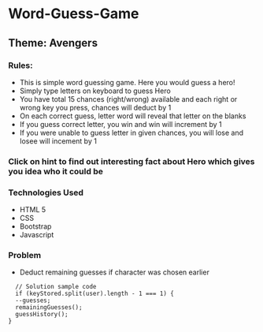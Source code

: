 # Word-Guess-Game

## Theme: Avengers

### Rules:
- This is simple word guessing game. Here you would guess a hero!
- Simply type letters on keyboard to guess Hero
- You have total 15 chances (right/wrong) available and each right or wrong key you press, chances will deduct by 1
- On each correct guess, letter word will reveal that letter on the blanks
- If you guess correct letter, you win and win will increment by 1
- If you were unable to guess letter in given chances, you will lose and losee will incement by 1

### Click on hint to find out interesting fact about Hero which gives you idea who it could be


### Technologies Used

- HTML 5
- CSS
- Bootstrap
- Javascript

### Problem 

-  Deduct remaining guesses if character was chosen earlier

  ```
    // Solution sample code
    if (keyStored.split(user).length - 1 === 1) {
    --guesses;
    remainingGuesses();
    guessHistory();
  }
    
  ```
